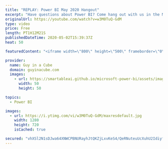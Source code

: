 ```yaml
---
title: "REPLAY: Power BI May 2020 Hangout"
excerpt: "Have questions about Power BI? Come hang out with us in the May 2020 edition of our monthly LIVE question and answer hangout.  📢 Become a member: https://guyinacu.be/membership   *******************  Want to take your Power BI skills to the next level? We have training courses available to help you"
originalUrl: https://youtube.com/watch?v=w3M0TuQ-GdM
type: video
price: Free
length: PT1H12M21S
publishedDateTime: 2020-05-02T15:39:37Z
heat: 50

featuredContent: "<iframe width=\"800\" height=\"500\" frameborder=\"0\" src=\"https://www.youtube.com/embed/w3M0TuQ-GdM\" allow=\"accelerometer; autoplay; encrypted-media; gyroscope; picture-in-picture\" allowfullscreen></iframe>"

provider:
  name: Guy in a Cube
  domain: guyinacube.com
  images:
    - url: https://smartableai.github.io/microsoft-power-bi/assets/images/organizations/guyinacube.com-50x50.jpg
      width: 50
      height: 50

topics:
  - Power BI

images:
  - url: https://i.ytimg.com/vi/w3M0TuQ-GdM/maxresdefault.jpg
    width: 1280
    height: 720
    isCached: true

secured: "vhXSl2N1sDJwa64XNWCPBNURayhJtQKZjLxvKeS4/QeRNuteuUcXuhU2IdiyfVVR+alOfedKJ9DMKUGXVcIjIOxsFbTClTCZQOPi6uP7AnHbBmqkQtv4JnVQnClzzxXLmuZXWwheK10eatR5Y1GoMChekGztq3yFkL/hrB5Q6b2ASVGGbQL77UB5nw7yrsARc3yNQjV75Zqd7lRaElDXoNzL5v5yw9uby5D4E42JIehg3Pz9Ta2V15WiG/Kkt170d2rsiCkhG6dcqcR+V2dfspKpQxS8+4OXhgTuMnGK3OYHfpM3VJe23gfJvpKuA4FNbNy7Jui8AMzDLOY0vtmXAeRW//4HxWDqxvg3/kmGWEljNUOxZ/WCytO3f7fAsVo1H4PjEhdK95jp4SyD56Bpug==;juYFVowSfs+DZvMO5vo4aA=="
---
```


